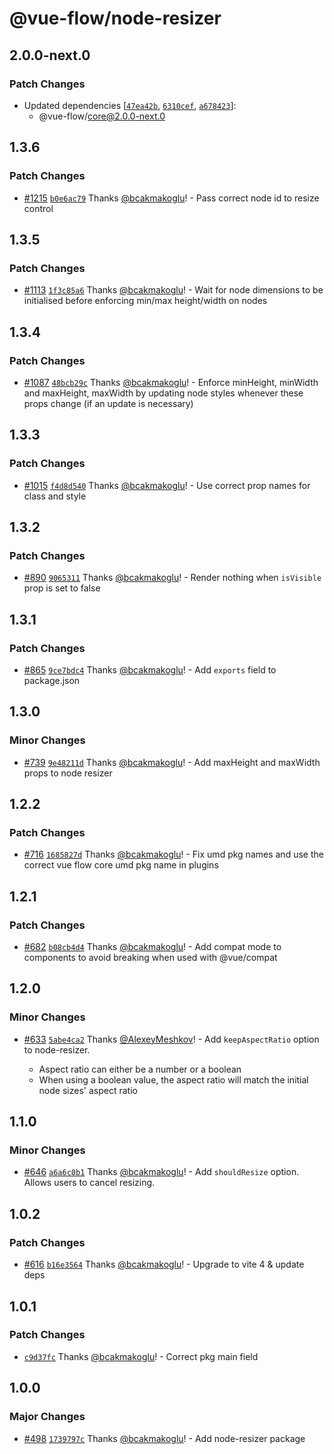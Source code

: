 # @vue-flow/node-resizer

## 2.0.0-next.0

### Patch Changes

- Updated dependencies [[`47ea42b`](https://github.com/bcakmakoglu/vue-flow/commit/47ea42b7bde65c5ac7bacbb402eba2d22b0a539a), [`6310cef`](https://github.com/bcakmakoglu/vue-flow/commit/6310cefcd8df61055314aa54d8bffd49b56cce16), [`a678423`](https://github.com/bcakmakoglu/vue-flow/commit/a67842339a607987922cd6a0630ec878ff5a739b)]:
  - @vue-flow/core@2.0.0-next.0

## 1.3.6

### Patch Changes

- [#1215](https://github.com/bcakmakoglu/vue-flow/pull/1215) [`b0e6ac79`](https://github.com/bcakmakoglu/vue-flow/commit/b0e6ac79ff45da5e0bc1b080e2cfca39fc893cdc) Thanks [@bcakmakoglu](https://github.com/bcakmakoglu)! - Pass correct node id to resize control

## 1.3.5

### Patch Changes

- [#1113](https://github.com/bcakmakoglu/vue-flow/pull/1113) [`1f3c85a6`](https://github.com/bcakmakoglu/vue-flow/commit/1f3c85a67670535ad4958ed3f33529db75bec8f1) Thanks [@bcakmakoglu](https://github.com/bcakmakoglu)! - Wait for node dimensions to be initialised before enforcing min/max height/width on nodes

## 1.3.4

### Patch Changes

- [#1087](https://github.com/bcakmakoglu/vue-flow/pull/1087) [`48bcb29c`](https://github.com/bcakmakoglu/vue-flow/commit/48bcb29c88ed24409fbca17be028c1b5b2c4ee90) Thanks [@bcakmakoglu](https://github.com/bcakmakoglu)! - Enforce minHeight, minWidth and maxHeight, maxWidth by updating node styles whenever these props change (if an update is necessary)

## 1.3.3

### Patch Changes

- [#1015](https://github.com/bcakmakoglu/vue-flow/pull/1015) [`f4d8d540`](https://github.com/bcakmakoglu/vue-flow/commit/f4d8d540ba57666b0bb05f8cad7eca794b6dc884) Thanks [@bcakmakoglu](https://github.com/bcakmakoglu)! - Use correct prop names for class and style

## 1.3.2

### Patch Changes

- [#890](https://github.com/bcakmakoglu/vue-flow/pull/890) [`9065311`](https://github.com/bcakmakoglu/vue-flow/commit/9065311970952b910a2a154e8a0871fa095a71f6) Thanks [@bcakmakoglu](https://github.com/bcakmakoglu)! - Render nothing when `isVisible` prop is set to false

## 1.3.1

### Patch Changes

- [#865](https://github.com/bcakmakoglu/vue-flow/pull/865) [`9ce7bdc4`](https://github.com/bcakmakoglu/vue-flow/commit/9ce7bdc4908dda4dea299e5f469b252ac20a12ab) Thanks [@bcakmakoglu](https://github.com/bcakmakoglu)! - Add `exports` field to package.json

## 1.3.0

### Minor Changes

- [#739](https://github.com/bcakmakoglu/vue-flow/pull/739) [`9e48211d`](https://github.com/bcakmakoglu/vue-flow/commit/9e48211de7a3ca34ecac2dbd2e0d580cd839e9c0) Thanks [@bcakmakoglu](https://github.com/bcakmakoglu)! - Add maxHeight and maxWidth props to node resizer

## 1.2.2

### Patch Changes

- [#716](https://github.com/bcakmakoglu/vue-flow/pull/716) [`1685827d`](https://github.com/bcakmakoglu/vue-flow/commit/1685827d0ea1dc9864f95a1b3a54fbc43a296e5d) Thanks [@bcakmakoglu](https://github.com/bcakmakoglu)! - Fix umd pkg names and use the correct vue flow core umd pkg name in plugins

## 1.2.1

### Patch Changes

- [#682](https://github.com/bcakmakoglu/vue-flow/pull/682) [`b08cb4d4`](https://github.com/bcakmakoglu/vue-flow/commit/b08cb4d45904c229d9ecda5e3cb477cbb7a6acaf) Thanks [@bcakmakoglu](https://github.com/bcakmakoglu)! - Add compat mode to components to avoid breaking when used with @vue/compat

## 1.2.0

### Minor Changes

- [#633](https://github.com/bcakmakoglu/vue-flow/pull/633) [`5abe4ca2`](https://github.com/bcakmakoglu/vue-flow/commit/5abe4ca2e5ab7a16f8a650edcaa959e0a710de11) Thanks [@AlexeyMeshkov](https://github.com/AlexeyMeshkov)! - Add `keepAspectRatio` option to node-resizer.

  - Aspect ratio can either be a number or a boolean
  - When using a boolean value, the aspect ratio will match the initial node sizes' aspect ratio

## 1.1.0

### Minor Changes

- [#646](https://github.com/bcakmakoglu/vue-flow/pull/646) [`a6a6c0b1`](https://github.com/bcakmakoglu/vue-flow/commit/a6a6c0b1afef357e163ddc9b2d44bece76dc1c41) Thanks [@bcakmakoglu](https://github.com/bcakmakoglu)! - Add `shouldResize` option. Allows users to cancel resizing.

## 1.0.2

### Patch Changes

- [#616](https://github.com/bcakmakoglu/vue-flow/pull/616) [`b16e3564`](https://github.com/bcakmakoglu/vue-flow/commit/b16e3564708c5429ad594156341fa3e95f84d3b2) Thanks [@bcakmakoglu](https://github.com/bcakmakoglu)! - Upgrade to vite 4 & update deps

## 1.0.1

### Patch Changes

- [`c9d37fc`](https://github.com/bcakmakoglu/vue-flow/commit/c9d37fcad85e6f7643d3905d34a2d2c6566b3977) Thanks [@bcakmakoglu](https://github.com/bcakmakoglu)! - Correct pkg main field

## 1.0.0

### Major Changes

- [#498](https://github.com/bcakmakoglu/vue-flow/pull/498) [`1739797c`](https://github.com/bcakmakoglu/vue-flow/commit/1739797cfebca2d0f9a5d6864dc75c2e1f6ee722) Thanks [@bcakmakoglu](https://github.com/bcakmakoglu)! - Add node-resizer package
